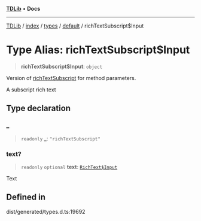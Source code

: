 [**TDLib**](../../../../../../README.md) • **Docs**

***

[TDLib](../../../../../../modules.md) / [index](../../../../../README.md) / [types](../../../README.md) / [default](../README.md) / richTextSubscript$Input

# Type Alias: richTextSubscript$Input

> **richTextSubscript$Input**: `object`

Version of [richTextSubscript](richTextSubscript.md) for method parameters.

A subscript rich text

## Type declaration

### \_

> `readonly` **\_**: `"richTextSubscript"`

### text?

> `readonly` `optional` **text**: [`RichText$Input`](RichText$Input.md)

Text

## Defined in

dist/generated/types.d.ts:19692
